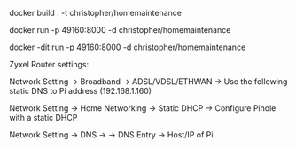 docker build . -t christopher/homemaintenance

docker run -p 49160:8000 -d christopher/homemaintenance


docker -dit run -p 49160:8000 -d  christopher/homemaintenance


Zyxel Router settings:

Network Setting -> Broadband -> ADSL/VDSL/ETHWAN -> Use the following static DNS to Pi address (192.168.1.160)

Network Setting -> Home Networking -> Static DHCP ->  Configure Pihole with a static DHCP

Network Setting -> DNS -> -> DNS Entry -> Host/IP of Pi
